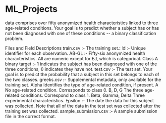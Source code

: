 # ML_Projects
data comprises over fifty anonymized health characteristics linked to three age-related conditions. 
Your goal is to predict whether a subject has or has not been diagnosed with one of these conditions 
-- a binary classification problem.

Files and Field Descriptions
  train.csv :- The training set.: 
  Id :- Unique identifier for each observation.
  AB-GL :- Fifty-six anonymized health characteristics. All are numeric except for EJ, which is categorical.
  Class A binary target :- 1 indicates the subject has been diagnosed with one of the three conditions, 0 indicates they have not.
  test.csv :- The test set. Your goal is to predict the probability that a subject in this set belongs to each of the two classes.
  greeks.csv :- Supplemental metadata, only available for the training set.
      Alpha Identifies the type of age-related condition, if present.
      A No age-related condition. Corresponds to class 0.
      B, D, G The three age-related conditions. Correspond to class 1.
      Beta, Gamma, Delta Three experimental characteristics.
  Epsilon :- The date the data for this subject was collected. Note that all of the data in the test set was collected after the training set was collected.
  sample_submission.csv :- A sample submission file in the correct format.
